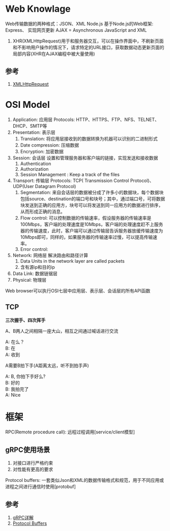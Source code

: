 # Web Knowlage

Web传输数据的两种格式：JSON、XML
Node.js
基于Node.js的Web框架: Express、
实现网页更新
AJAX = Asynchronous JavaScript and XML
1. XHR(XMLHttpRequest)用于和服务器交互，可以在操作界面中，不刷新页面和不影响用户操作的情况下，请求特定的URL接口，获取数据动态更新页面的局部内容(XHR在AJAX编程中被大量使用)

## 参考
1. [XMLHttpRequest](https://developer.mozilla.org/zh-CN/docs/Web/API/XMLHttpRequest)
# OSI Model
1. Application: 应用层 Protocols: HTTP、HTTPS、FTP、NFS、TELNET、DHCP、SMTP等
2. Presentation: 表示层
   1. Translation: 将应用层接收到的数据转换为机器可以识别的二进制形式
   2. Date compression: 压缩数据
   3. Encryption: 加密数据
3. Session: 会话层 设置和管理服务器和客户端的链接，实现发送和接收数据 
   1. Authentication
   2. Authorization
   3. Session Management : Keep a track of  the files 
4. Transport: 传输层 Protocols: TCP( Transmission Control  Protocol)、UDP(User  Datagram  Protocol)
   1. Segmentation: 来自会话层的数据被分成了许多小的数据块，每个数据块包括source、destination的端口号和块号；其中，通过端口号，可将数据块发送到正确的应用方，块号可以将发送到同一应用方的数据进行排序，从而形成正确的消息。
   2. Flow control: 可以控制数据的传输速率，假设服务器的传输速率是100Mbps，客户端的处理速度是10Mbps，客户端的处理速度赶不上服务器的传输速度，此时，客户端可以通过传输层告诉服务器放缓传输速度为10Mbps即可，同样的，如果服务器的传输速率过慢，可以提高传输速率。
   3. Error control: 
5. Network: 网络层 解决路由和路径计算
   1. Data Units in the network layer are called packets 
   2. 含有源ip和目的ip
6. Data Link: 数据链锯层
7. Physical: 物理层

Web browser可以执行OSI七层中应用层、表示层、会话层的所有API函数

## TCP
**三次握手、四次挥手**

A、B两人之间相隔一座大山，相互之间通过喊话进行交流

A: 在么？ \
B: 在    \
A: 收到

A需要B拍下手(A距离太远，听不到拍手声)

A: B, 你拍下手好么? \
B: 好的           \
B: 我拍完了        \
A: Nice

# 框架
RPC(Remote procedure call): 远程过程调用[service/client模型]
## gRPC使用场景
1. 对接口进行严格约束
2. 对性能有更高的要求

Protocol buffers: 一套类似Json和XML的数据传输格式和规范，用于不同应用或进程之间进行通信时使用[protobuf]
## 参考
1. [gRPC详解](https://www.jianshu.com/p/9c947d98e192)
2. [Protocol Buffers](https://developers.google.com/protocol-buffers/docs/overview)
